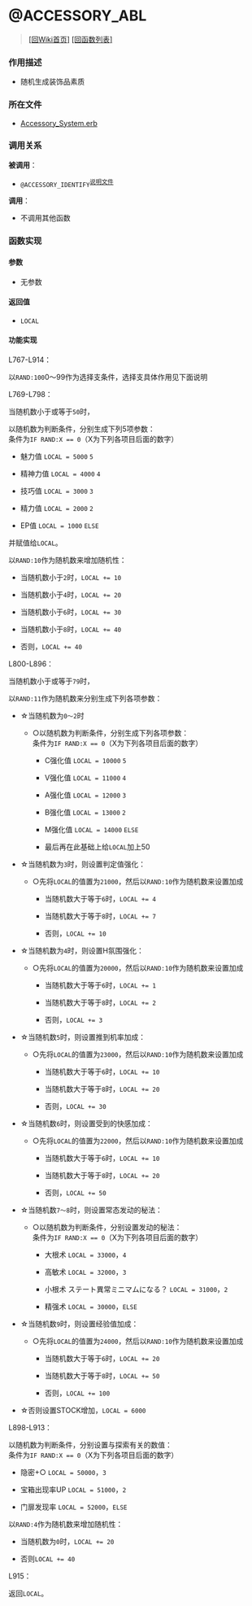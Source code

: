 ﻿# @ACCESSORY_ABL

> [\[回Wiki首页\]](/Wiki) [\[回函数列表\]](/Wiki/erasqn_wiki/function/README.md)

### 作用描述

+ 随机生成装饰品素质

### 所在文件

+ [Accessory_System.erb](/ERB/SHOP/Accessory_System.erb#L763-L915)

### 调用关系

**被调用**：

+ `@ACCESSORY_IDENTIFY`<sup>[说明文件](/Wiki/erasqn_wiki/function/a/accessory_identify.md)</sup>

**调用**：

+ 不调用其他函数

### 函数实现

#### 参数

+ 无参数

#### 返回值

+ `LOCAL`

#### 功能实现

L767-L914：

以`RAND:100`0～99作为选择支条件，选择支具体作用见下面说明

L769-L798：

当随机数小于或等于`50`时，

以随机数为判断条件，分别生成下列5项参数：<br/>条件为`IF RAND:X == 0`（X为下列各项目后面的数字）

  + 魅力值 `LOCAL = 5000` `5`

  + 精神力值 `LOCAL = 4000` `4`

  + 技巧值 `LOCAL = 3000` `3`

  + 精力值 `LOCAL = 2000` `2`

  + EP值 `LOCAL = 1000` `ELSE`

并赋值给`LOCAL`。

以`RAND:10`作为随机数来增加随机性：

  + 当随机数小于`2`时，`LOCAL += 10`

  + 当随机数小于`4`时，`LOCAL += 20`

  + 当随机数小于`6`时，`LOCAL += 30`

  + 当随机数小于`8`时，`LOCAL += 40`

  + 否则，`LOCAL += 40`

L800-L896：

当随机数小于或等于`79`时，

以`RAND:11`作为随机数来分别生成下列各项参数：

  + ☆当随机数为`0～2`时

    + ○以随机数为判断条件，分别生成下列各项参数：<br/>条件为`IF RAND:X == 0`（X为下列各项目后面的数字）

      + C强化值 `LOCAL = 10000` `5`

      + V强化值 `LOCAL = 11000` `4`

      + A强化值 `LOCAL = 12000` `3`

      + B强化值 `LOCAL = 13000` `2`

      + M强化值 `LOCAL = 14000` `ELSE`

      + 最后再在此基础上给`LOCAL`加上50

  + ☆当随机数为`3`时，则设置判定值强化：

    + ○先将`LOCAL`的值置为`21000`，然后以`RAND:10`作为随机数来设置加成

      + 当随机数大于等于`6`时，`LOCAL += 4`

      + 当随机数大于等于`8`时，`LOCAL += 7`

      + 否则，`LOCAL += 10`

  + ☆当随机数为`4`时，则设置H氛围强化：

    + ○先将`LOCAL`的值置为`20000`，然后以`RAND:10`作为随机数来设置加成

      + 当随机数大于等于`6`时，`LOCAL += 1`

      + 当随机数大于等于`8`时，`LOCAL += 2`

      + 否则，`LOCAL += 3`

  + ☆当随机数`5`时，则设置推到机率加成：

    + ○先将`LOCAL`的值置为`23000`，然后以`RAND:10`作为随机数来设置加成

      + 当随机数大于等于`6`时，`LOCAL += 10`

      + 当随机数大于等于`8`时，`LOCAL += 20`

      + 否则，`LOCAL += 30`

  + ☆当随机数`6`时，则设置受到的快感加成：

    + ○先将`LOCAL`的值置为`22000`，然后以`RAND:10`作为随机数来设置加成

      + 当随机数大于等于`6`时，`LOCAL += 10`

      + 当随机数大于等于`8`时，`LOCAL += 20`

      + 否则，`LOCAL += 50`

  + ☆当随机数`7～8`时，则设置常态发动的秘法：

    + ○以随机数为判断条件，分别设置发动的秘法：<br/>条件为`IF RAND:X == 0`（X为下列各项目后面的数字）

      + 大根术 `LOCAL = 33000`，`4`

      + 高敏术 `LOCAL = 32000`，`3`

      + 小根术 ステート異常ミニマムになる？ `LOCAL = 31000`，`2`

      + 精强术 `LOCAL = 30000`，`ELSE`

  + ☆当随机数`9`时，则设置经验值加成：

    + ○先将`LOCAL`的值置为`24000`，然后以`RAND:10`作为随机数来设置加成

      + 当随机数大于等于`6`时，`LOCAL += 20`

      + 当随机数大于等于`8`时，`LOCAL += 50`

      + 否则，`LOCAL += 100`

  + ☆否则设置STOCK增加，`LOCAL = 6000`

L898-L913：

以随机数为判断条件，分别设置与探索有关的数值：<br/>条件为`IF RAND:X == 0`（X为下列各项目后面的数字）

  + 隐密+○ `LOCAL = 50000`，`3`

  + 宝箱出现率UP `LOCAL = 51000`，`2`

  + 门扉发现率 `LOCAL = 52000`，`ELSE`

以`RAND:4`作为随机数来增加随机性：

  + 当随机数为`0`时，`LOCAL += 20`

  + 否则`LOCAL += 40`

L915：

返回`LOCAL`。
